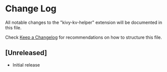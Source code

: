 # Change Log

All notable changes to the "kivy-kv-helper" extension will be documented in this file.

Check [Keep a Changelog](http://keepachangelog.com/) for recommendations on how to structure this file.

## [Unreleased]

- Initial release